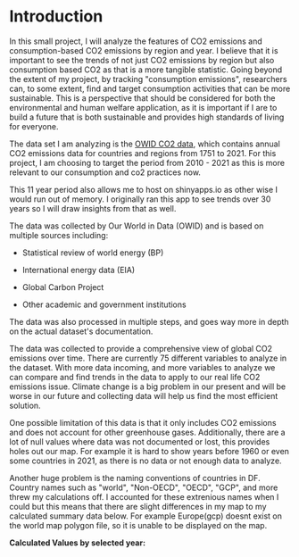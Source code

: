 # Introduction

In this small project, I will analyze the features of CO2 emissions and consumption-based CO2 emissions by region and year. I believe that it is important to see the trends of not just CO2 emissions by region but also consumption based CO2 as that is a more tangible statistic. Going beyond the extent of my project, by tracking "consumption emissions", researchers can, to some extent, find and target consumption activities that can be more sustainable. This is a perspective that should be considered for both the environmental and human welfare application, as it is important if I are to build a future that is both sustainable and provides high standards of living for everyone.

The data set I am analyzing is the [OWID CO2 data](https://github.com/owid/co2-data), which contains annual CO2 emissions data for countries and regions from 1751 to 2021. For this project, I am choosing to target the period from 2010 - 2021 as this is more relevant to our consumption and co2 practices now.

This 11 year period also allows me to host on shinyapps.io as other wise I would run out of memory. I originally ran this app to see trends over 30 years so I will draw insights from that as well.

The data was collected by Our World in Data (OWID) and is based on multiple sources including:

-   Statistical review of world energy (BP)

-   International energy data (EIA)

-   Global Carbon Project

-   Other academic and government institutions

The data was also processed in multiple steps, and goes way more in depth on the actual dataset's documentation.

The data was collected to provide a comprehensive view of global CO2 emissions over time. There are currently 75 different variables to analyze in the dataset. With more data incoming, and more variables to analyze we can compare and find trends in the data to apply to our real life CO2 emissions issue. Climate change is a big problem in our present and will be worse in our future and collecting data will help us find the most efficient solution.

One possible limitation of this data is that it only includes CO2 emissions and does not account for other greenhouse gases. Additionally, there are a lot of null values where data was not documented or lost, this provides holes out our map. For example it is hard to show years before 1960 or even some countries in 2021, as there is no data or not enough data to analyze.

Another huge problem is the naming conventions of countries in DF. Country names such as "world", "Non-OECD", "OECD", "GCP", and more threw my calculations off. I accounted for these extrenious names when I could but this means that there are slight differences in my map to my calculated summary data below. For example Europe(gcp) doesnt exist on the world map polygon file, so it is unable to be displayed on the map.

**Calculated Values by selected year:**
